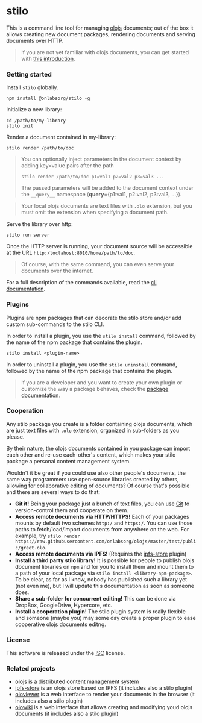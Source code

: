 # stilo
This is a command line tool for managing [olojs] documents; out of the box it 
allows creating new document packages, rendering documents and serving documents
over HTTP.

> If you are not yet familiar with olojs documents, you can get started with 
> [this introduction](https://github.com/onlabsorg/olojs/blob/master/docs/document.md).

### Getting started
Install `stilo` globally.

```
npm install @onlabsorg/stilo -g
```

Initialize a new library:

```
cd /path/to/my-library
stilo init
```

Render a document contained in my-library:

```
stilo render /path/to/doc
```

>   You can optionally inject parameters in the document context by adding
>   key=value pairs after the path
>
>   `stilo render /path/to/doc p1=val1 p2=val2 p3=val3 ...`
>
>   The passed parameters will be added to the document context under the `__query__`
>   namespace (__query__={p1:val1, p2:val2, p3:val3, ...}).

>   Your local olojs documents are text files with `.olo` extension, but you 
>   must omit the extension when specifying a document path.

Serve the library over http:

```
stilo run server
```

Once the HTTP server is running, your document source will be accessible at the 
URL `http:/loclahost:8010/home/path/to/doc`.

>   Of course, with the same command, you can even serve your documents over
>   the internet.

For a full description of the commands available, read the
[cli documentation](./docs/cli.md).


### Plugins
Plugins are npm packages that can decorate the stilo store and/or add 
custom sub-commands to the stilo CLI.

In order to install a plugin, you use the `stilo install` command, followed
by the name of the npm package that contains the plugin.

```
stilo install <plugin-name>
```

In order to uninstall a plugin, you use the `stilo uninstall` command, followed
by the name of the npm package that contains the plugin.

> If you are a developer and you want to create your own plugin or customize the
> way a package behaves, check the [package documentation](./package-template/README.md).


### Cooperation
Any stilo package you create is a folder containing olojs documents, which are
just text files with `.olo` extension, organized in sub-folders as you please.

By their nature, the olojs documents contained in you package can import 
each other and re-use each-other's content, which makes your stilo package a 
personal content management system. 

Wouldn't it be great if you could use also other people's documents, the same 
way programmers use open-source libraries created by others, allowing for 
collaborative editing of documents? Of course that's possible and there are 
several ways to do that:

* **Git it!** Being your package just a bunch of text files, you can use
  [Git](https://git-scm.com/) to version-control them and cooperate on them.
* **Access remote documents via HTTP/HTTPS!** Each of your packages mounts by
  default two schemes `http:/` and `https:/`. You can use those paths to 
  fetch/load/import documents from anywhere on the web.
  For example, try `stilo render https://raw.githubusercontent.com/onlabsorg/olojs/master/test/public/greet.olo`.
* **Access remote documents via IPFS!** (Requires the [ipfs-store] plugin)
* **Install a third party stilo library!** It is possible for people to publish
  olojs document libraries on `npm` and for you to install them and mount them 
  to a path of your local package via `stilo install <library-npm-package>`. To
  be clear, as far as I know, nobody has published such a library yet (not even me),
  but I will update this documentation as soon as someone does.
* **Share a sub-folder for concurrent editing!** This can be done via DropBox,
  GoogleDrive, Hypercore, etc.
* **Install a cooperation plugin!** The stilo plugin system is really flexible
  and someone (maybe you) may some day create a proper plugin to ease 
  cooperative olojs documents editng.


### License
This software is released under the [ISC](https://opensource.org/licenses/ISC) 
license.


### Related projects
* [olojs] is a distributed content management system
* [ipfs-store] is an olojs store based on IPFS (it includes also a stilo plugin)
* [oloviewer] is a web interface to render your documents in the browser (it
  includes also a stilo plugin)
* [olowiki] is a web interface that allows creating and modifying youd olojs 
  documents (it includes also a stilo plugin)


[olojs]: https://github.com/onlabsorg/olojs
[ipfs-store]: https://github.com/onlabsorg/ipfs-store
[oloviewer]: https://github.com/onlabsorg/oloviewer
[olowiki]: https://github.com/onlabsorg/olowiki
